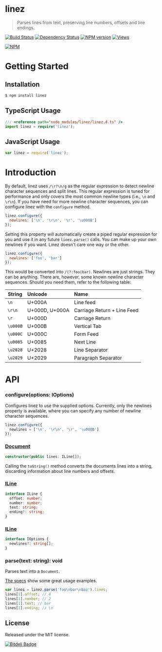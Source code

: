 # linez

> Parses lines from text, preserving line numbers, offsets and line endings.

[![Build Status][]](http://travis-ci.org/jedmao/linez)
[![Dependency Status][]](https://gemnasium.com/jedmao/linez)
[![NPM version][]](http://badge.fury.io/js/linez)
[![Views][]](https://sourcegraph.com/github.com/jedmao/linez)

[![NPM](https://nodei.co/npm/linez.png?downloads=true)](https://nodei.co/npm/linez/)


# Getting Started

## Installation

```bash
$ npm install linez
```

## TypeScript Usage

```ts
/// <reference path="node_modules/linez/linez.d.ts" />
import linez = require('linez');
```

## JavaScript Usage

```js
var linez = require('linez');
```


# Introduction

By default, linez uses `/\r?\n/g` as the regular expression to detect newline character sequences and split lines. This regular expression is tuned for performance and only covers the most common newline types (i.e., `\n` and `\r\n`). If you have need for more newline character sequences, you can configure linez with the `configure` method.

```js
linez.configure({
  newlines: ['\n', '\r\n', '\r', '\u000B']
});
```

Setting this property will automatically create a piped regular expression for you and use it in any future `linez.parse()` calls. You can make up your own newlines if you want. Linez doesn't care one way or the other.

```js
linez.configure({
  newlines: ['foo', 'bar']
});
```

This would be converted into `/(?:foo|bar)`. Newlines are just strings. They can be anything. There are, however, some known newline character sequences. Should you need them, refer to the following table:

| String   | Unicode        | Name                        |
| -------- |:-------------- |:--------------------------- |
| `\n`     | U+000A         | Line feed                   |
| `\r\n`   | U+000D, U+000A | Carriage Return + Line Feed |
| `\r`     | U+000D         | Carriage Return             |
| `\u000B` | U+000B         | Vertical Tab                |
| `\u000C` | U+000C         | Form Feed                   |
| `\u0085` | U+0085         | Next Line                   |
| `\u2028` | U+2028         | Line Separator              |
| `\u2029` | U+2029         | Paragraph Separator         |


# API

### configure(options: IOptions)

Configures linez to use the supplied options. Currently, only the newlines property is available, where you can specify any number of newline character sequences.

```js
linez.configure({
  newlines = ['\n', '\r\n', '\r', '\u000B']
});
```
### [Document](https://github.com/jedmao/linez/blob/master/lib/Document.ts)

```ts
constructor(public lines: ILine[]);
```

Calling the `toString()` method converts the documents lines into a string, discarding information about line numbers and offsets.

### [ILine](https://github.com/jedmao/linez/blob/master/lib/ILine.ts)

```ts
interface ILine {
  offset: number;
  number: number;
  text: string;
  ending?: string;
}
```

### [ILine](https://github.com/jedmao/linez/blob/master/lib/IOptions.ts)

```ts
interface IOptions {
  newlines?: string[];
}
```

### parse(text: string): void

Parses text into a `Document`.

[The specs](https://github.com/jedmao/linez/blob/master/test/spec/lib/linez.ts) show some great usage examples.

```ts
var lines = linez.parse('foo\nbar\nbaz').lines;
lines[1].offset; // 4
lines[1].number; // 2
lines[1].text; // bar
lines[1].ending; // \n
```


## License

Released under the MIT license.

[![Bitdeli Badge](https://d2weczhvl823v0.cloudfront.net/jedmao/linez/trend.png)](https://bitdeli.com/free "Bitdeli Badge")



[Build Status]: https://secure.travis-ci.org/jedmao/linez.png?branch=master
[Dependency Status]: https://gemnasium.com/jedmao/linez.png
[NPM version]: https://badge.fury.io/js/linez.png
[Views]: https://sourcegraph.com/api/repos/github.com/jedmao/linez/counters/views-24h.png
